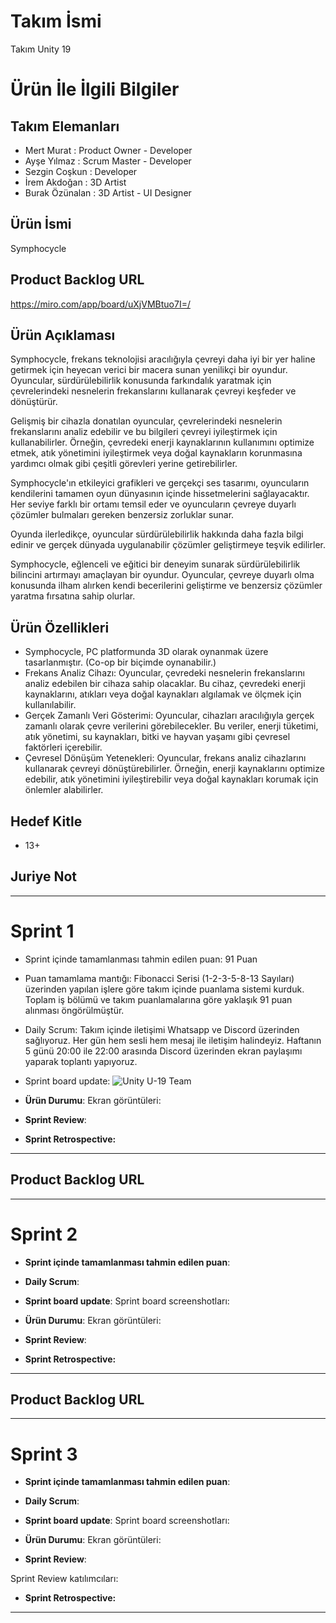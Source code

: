 # **Takım İsmi**

Takım Unity 19

# Ürün İle İlgili Bilgiler

## Takım Elemanları
- Mert Murat : Product Owner - Developer
- Ayşe Yılmaz : Scrum Master - Developer
- Sezgin Coşkun : Developer
- İrem Akdoğan : 3D Artist
- Burak Özünalan : 3D Artist - UI Designer

## Ürün İsmi

Symphocycle

## Product Backlog URL
https://miro.com/app/board/uXjVMBtuo7I=/

## Ürün Açıklaması

Symphocycle, frekans teknolojisi aracılığıyla çevreyi daha iyi bir yer haline getirmek için heyecan verici bir macera sunan yenilikçi bir oyundur. Oyuncular, sürdürülebilirlik konusunda farkındalık yaratmak için çevrelerindeki nesnelerin frekanslarını kullanarak çevreyi keşfeder ve dönüştürür.

Gelişmiş bir cihazla donatılan oyuncular, çevrelerindeki nesnelerin frekanslarını analiz edebilir ve bu bilgileri çevreyi iyileştirmek için kullanabilirler. Örneğin, çevredeki enerji kaynaklarının kullanımını optimize etmek, atık yönetimini iyileştirmek veya doğal kaynakların korunmasına yardımcı olmak gibi çeşitli görevleri yerine getirebilirler.

Symphocycle'ın etkileyici grafikleri ve gerçekçi ses tasarımı, oyuncuların kendilerini tamamen oyun dünyasının içinde hissetmelerini sağlayacaktır. Her seviye farklı bir ortamı temsil eder ve oyuncuların çevreye duyarlı çözümler bulmaları gereken benzersiz zorluklar sunar.

Oyunda ilerledikçe, oyuncular sürdürülebilirlik hakkında daha fazla bilgi edinir ve gerçek dünyada uygulanabilir çözümler geliştirmeye teşvik edilirler.

Symphocycle, eğlenceli ve eğitici bir deneyim sunarak sürdürülebilirlik bilincini artırmayı amaçlayan bir oyundur. Oyuncular, çevreye duyarlı olma konusunda ilham alırken kendi becerilerini geliştirme ve benzersiz çözümler yaratma fırsatına sahip olurlar.


## Ürün Özellikleri
- Symphocycle, PC platformunda 3D olarak oynanmak üzere tasarlanmıştır. (Co-op bir biçimde oynanabilir.)
- Frekans Analiz Cihazı: Oyuncular, çevredeki nesnelerin frekanslarını analiz edebilen bir cihaza sahip olacaklar. Bu cihaz, çevredeki enerji kaynaklarını, atıkları veya doğal kaynakları algılamak ve ölçmek için kullanılabilir.
- Gerçek Zamanlı Veri Gösterimi: Oyuncular, cihazları aracılığıyla gerçek zamanlı olarak çevre verilerini görebilecekler. Bu veriler, enerji tüketimi, atık yönetimi, su kaynakları, bitki ve hayvan yaşamı gibi çevresel faktörleri içerebilir.
- Çevresel Dönüşüm Yetenekleri: Oyuncular, frekans analiz cihazlarını kullanarak çevreyi dönüştürebilirler. Örneğin, enerji kaynaklarını optimize edebilir, atık yönetimini iyileştirebilir veya doğal kaynakları korumak için önlemler alabilirler.

## Hedef Kitle
- 13+

## Juriye Not

---

# Sprint 1

- Sprint içinde tamamlanması tahmin edilen puan: 91 Puan


- Puan tamamlama mantığı: Fibonacci Serisi (1-2-3-5-8-13 Sayıları) üzerinden yapılan işlere göre takım içinde puanlama sistemi kurduk. Toplam iş bölümü ve takım puanlamalarına göre yaklaşık 91 puan alınması öngörülmüştür. 


- Daily Scrum: Takım içinde iletişimi Whatsapp ve Discord üzerinden sağlıyoruz. Her gün hem sesli hem mesaj ile iletişim halindeyiz. Haftanın 5 günü 20:00 ile 22:00 arasında Discord üzerinden ekran paylaşımı yaparak toplantı yapıyoruz.

- Sprint board update: ![Unity U-19 Team](https://github.com/MertMURAT/OUA-U19/assets/129547499/1a7f90a5-c794-4bf8-b9e2-db422a587cb1) 


- **Ürün Durumu**: Ekran görüntüleri:

- **Sprint Review**: 


- **Sprint Retrospective:**
  


---

## Product Backlog URL


---

# Sprint 2

- **Sprint içinde tamamlanması tahmin edilen puan**: 

- **Daily Scrum**:

- **Sprint board update**: Sprint board screenshotları: 



- **Ürün Durumu**: Ekran görüntüleri:
 
- **Sprint Review**: 


- **Sprint Retrospective:**



---

## Product Backlog URL


---

# Sprint 3

- **Sprint içinde tamamlanması tahmin edilen puan**: 


- **Daily Scrum**: 

- **Sprint board update**: Sprint board screenshotları: 



- **Ürün Durumu**: Ekran görüntüleri:
 

- **Sprint Review**: 

Sprint Review katılımcıları: 

- **Sprint Retrospective:**

 

---
